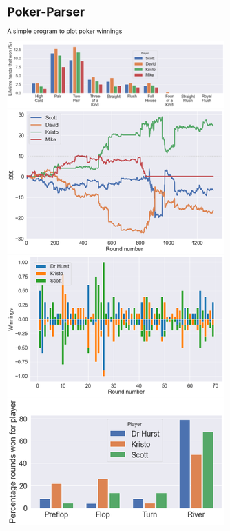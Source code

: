 # Poker-Parser
A simple program to plot poker winnings

![text](./figures/11_03_21/perc_lifetime_showdown_no_fold.png?raw=true "Title")
![text](./figures/11_03_21/lifetime_bankroll.png?raw=true "Title")
![text](./figures/11_03_21/winnings.png?raw=true "Title")
![text](./figures/11_03_21/perc_rounds.png?raw=true "Title")
